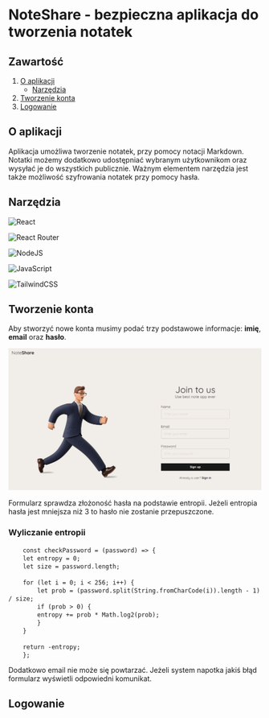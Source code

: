 # NoteShare - bezpieczna aplikacja do tworzenia notatek

## Zawartość

  <ol>
    <li>
      <a href="#o-aplikacji">O aplikacji</a>
      <ul>
        <li><a href="#narzędzia">Narzędzia</a></li>
      </ul>
    </li>
    <li><a href="#tworzenie-konta">Tworzenie konta</a></li>
    <li><a href="#logowanie">Logowanie</a></li>

  </ol>

## O aplikacji

Aplikacja umożliwa tworzenie notatek, przy pomocy notacji Markdown. Notatki możemy dodatkowo udostępniać wybranym użytkownikom oraz wysyłać je do wszystkich publicznie. Ważnym elementem narzędzia jest także możliwość szyfrowania notatek przy pomocy hasła.

## Narzędzia

![React](https://img.shields.io/badge/react-%2320232a.svg?style=for-the-badge&logo=react&logoColor=%2361DAFB)

![React Router](https://img.shields.io/badge/React_Router-CA4245?style=for-the-badge&logo=react-router&logoColor=white)

![NodeJS](https://img.shields.io/badge/node.js-6DA55F?style=for-the-badge&logo=node.js&logoColor=white)

![JavaScript](https://img.shields.io/badge/javascript-%23323330.svg?style=for-the-badge&logo=javascript&logoColor=%23F7DF1E)

![TailwindCSS](https://img.shields.io/badge/tailwindcss-%2338B2AC.svg?style=for-the-badge&logo=tailwind-css&logoColor=white)

## Tworzenie konta

Aby stworzyć nowe konta musimy podać trzy podstawowe informacje: **imię**, **email** oraz **hasło**.

![alt](../readmeAssets/register.png)

Formularz sprawdza złożoność hasła na podstawie entropii. Jeżeli entropia hasła jest mniejsza niż 3 to hasło nie zostanie przepuszczone.

### Wyliczanie entropii

        const checkPassword = (password) => {
        let entropy = 0;
        let size = password.length;

        for (let i = 0; i < 256; i++) {
            let prob = (password.split(String.fromCharCode(i)).length - 1) / size;
            if (prob > 0) {
            entropy += prob * Math.log2(prob);
            }
        }

        return -entropy;
        };

Dodatkowo email nie może się powtarzać. Jeżeli system napotka jakiś błąd formularz wyświetli odpowiedni komunikat.

## Logowanie
